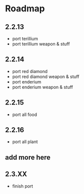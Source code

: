 # Roadmap

## 2.2.13
+ port terillium
+ port terillium weapon & stuff

## 2.2.14
+ port red diamond
+ port red diamond weapon & stuff
+ port enderium
+ port enderium weapon & stuff

## 2.2.15
+ port all food

## 2.2.16
+ port all plant

## add more here

## 2.3.XX
+ finish port